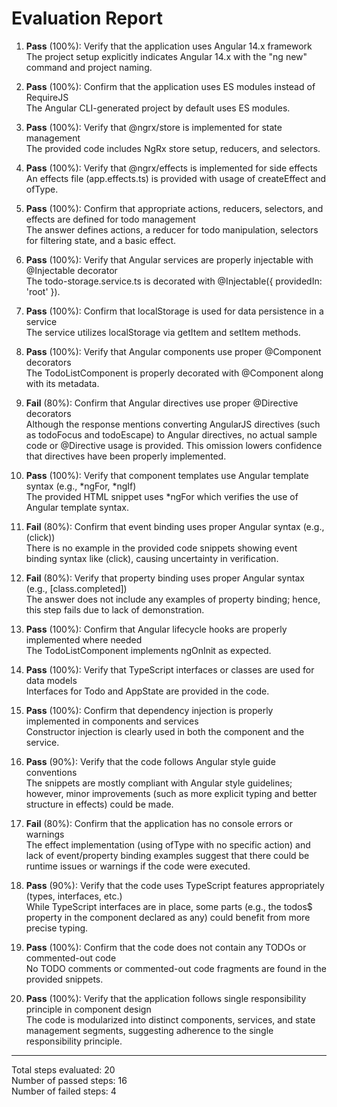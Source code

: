 # Evaluation Report

1. **Pass** (100%): Verify that the application uses Angular 14.x framework  
   The project setup explicitly indicates Angular 14.x with the "ng new" command and project naming.

2. **Pass** (100%): Confirm that the application uses ES modules instead of RequireJS  
   The Angular CLI-generated project by default uses ES modules.

3. **Pass** (100%): Verify that @ngrx/store is implemented for state management  
   The provided code includes NgRx store setup, reducers, and selectors.

4. **Pass** (100%): Verify that @ngrx/effects is implemented for side effects  
   An effects file (app.effects.ts) is provided with usage of createEffect and ofType.

5. **Pass** (100%): Confirm that appropriate actions, reducers, selectors, and effects are defined for todo management  
   The answer defines actions, a reducer for todo manipulation, selectors for filtering state, and a basic effect.

6. **Pass** (100%): Verify that Angular services are properly injectable with @Injectable decorator  
   The todo-storage.service.ts is decorated with @Injectable({ providedIn: 'root' }).

7. **Pass** (100%): Confirm that localStorage is used for data persistence in a service  
   The service utilizes localStorage via getItem and setItem methods.

8. **Pass** (100%): Verify that Angular components use proper @Component decorators  
   The TodoListComponent is properly decorated with @Component along with its metadata.

9. **Fail** (80%): Confirm that Angular directives use proper @Directive decorators  
   Although the response mentions converting AngularJS directives (such as todoFocus and todoEscape) to Angular directives, no actual sample code or @Directive usage is provided. This omission lowers confidence that directives have been properly implemented.

10. **Pass** (100%): Verify that component templates use Angular template syntax (e.g., *ngFor, *ngIf)  
    The provided HTML snippet uses *ngFor which verifies the use of Angular template syntax.

11. **Fail** (80%): Confirm that event binding uses proper Angular syntax (e.g., (click))  
    There is no example in the provided code snippets showing event binding syntax like (click), causing uncertainty in verification.

12. **Fail** (80%): Verify that property binding uses proper Angular syntax (e.g., [class.completed])  
    The answer does not include any examples of property binding; hence, this step fails due to lack of demonstration.

13. **Pass** (100%): Confirm that Angular lifecycle hooks are properly implemented where needed  
    The TodoListComponent implements ngOnInit as expected.

14. **Pass** (100%): Verify that TypeScript interfaces or classes are used for data models  
    Interfaces for Todo and AppState are provided in the code.

15. **Pass** (100%): Confirm that dependency injection is properly implemented in components and services  
    Constructor injection is clearly used in both the component and the service.

16. **Pass** (90%): Verify that the code follows Angular style guide conventions  
    The snippets are mostly compliant with Angular style guidelines; however, minor improvements (such as more explicit typing and better structure in effects) could be made.

17. **Fail** (80%): Confirm that the application has no console errors or warnings  
    The effect implementation (using ofType with no specific action) and lack of event/property binding examples suggest that there could be runtime issues or warnings if the code were executed.

18. **Pass** (90%): Verify that the code uses TypeScript features appropriately (types, interfaces, etc.)  
    While TypeScript interfaces are in place, some parts (e.g., the todos$ property in the component declared as any) could benefit from more precise typing.

19. **Pass** (100%): Confirm that the code does not contain any TODOs or commented-out code  
    No TODO comments or commented-out code fragments are found in the provided snippets.

20. **Pass** (100%): Verify that the application follows single responsibility principle in component design  
    The code is modularized into distinct components, services, and state management segments, suggesting adherence to the single responsibility principle.

---

Total steps evaluated: 20  
Number of passed steps: 16  
Number of failed steps: 4